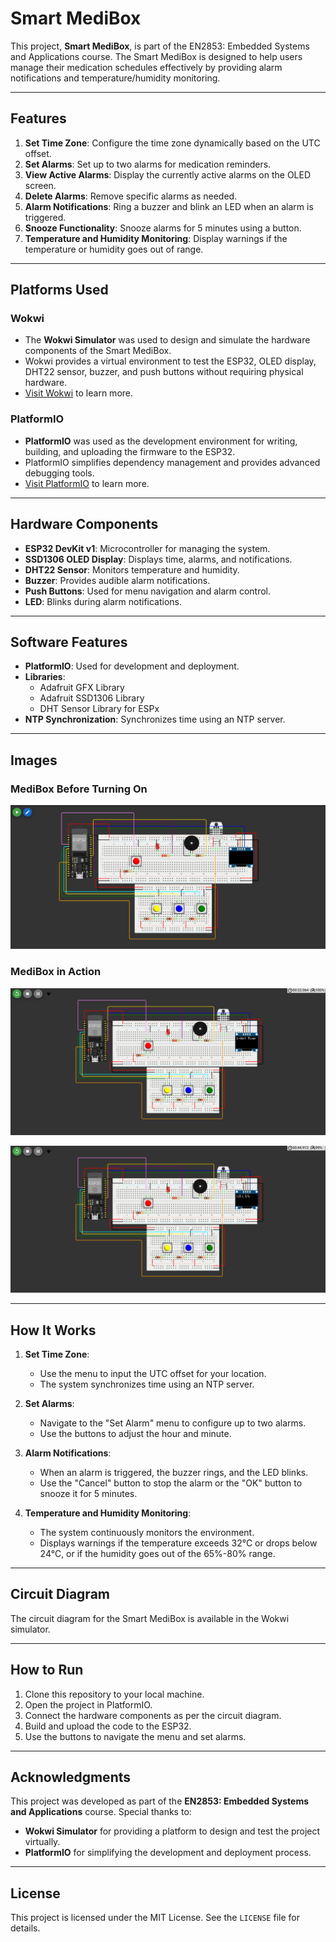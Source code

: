 # Smart MediBox

This project, **Smart MediBox**, is part of the EN2853: Embedded Systems and Applications course. The Smart MediBox is designed to help users manage their medication schedules effectively by providing alarm notifications and temperature/humidity monitoring.

---

## Features

1. **Set Time Zone**: Configure the time zone dynamically based on the UTC offset.
2. **Set Alarms**: Set up to two alarms for medication reminders.
3. **View Active Alarms**: Display the currently active alarms on the OLED screen.
4. **Delete Alarms**: Remove specific alarms as needed.
5. **Alarm Notifications**: Ring a buzzer and blink an LED when an alarm is triggered.
6. **Snooze Functionality**: Snooze alarms for 5 minutes using a button.
7. **Temperature and Humidity Monitoring**: Display warnings if the temperature or humidity goes out of range.

---

## Platforms Used

### Wokwi
- The **Wokwi Simulator** was used to design and simulate the hardware components of the Smart MediBox.
- Wokwi provides a virtual environment to test the ESP32, OLED display, DHT22 sensor, buzzer, and push buttons without requiring physical hardware.
- [Visit Wokwi](https://wokwi.com/) to learn more.

### PlatformIO
- **PlatformIO** was used as the development environment for writing, building, and uploading the firmware to the ESP32.
- PlatformIO simplifies dependency management and provides advanced debugging tools.
- [Visit PlatformIO](https://platformio.org/) to learn more.

---

## Hardware Components

- **ESP32 DevKit v1**: Microcontroller for managing the system.
- **SSD1306 OLED Display**: Displays time, alarms, and notifications.
- **DHT22 Sensor**: Monitors temperature and humidity.
- **Buzzer**: Provides audible alarm notifications.
- **Push Buttons**: Used for menu navigation and alarm control.
- **LED**: Blinks during alarm notifications.

---

## Software Features

- **PlatformIO**: Used for development and deployment.
- **Libraries**:
  - Adafruit GFX Library
  - Adafruit SSD1306 Library
  - DHT Sensor Library for ESPx
- **NTP Synchronization**: Synchronizes time using an NTP server.

---

## Images

### MediBox Before Turning On
![MediBox Before Turning On](assets/MediBoxBeforeOn.png)

### MediBox in Action
![MediBox in Action - 1](assets/MediBox2.png)

![MediBox in Action - 2](assets/MediBox3.png)

---

## How It Works

1. **Set Time Zone**:
   - Use the menu to input the UTC offset for your location.
   - The system synchronizes time using an NTP server.

2. **Set Alarms**:
   - Navigate to the "Set Alarm" menu to configure up to two alarms.
   - Use the buttons to adjust the hour and minute.

3. **Alarm Notifications**:
   - When an alarm is triggered, the buzzer rings, and the LED blinks.
   - Use the "Cancel" button to stop the alarm or the "OK" button to snooze it for 5 minutes.

4. **Temperature and Humidity Monitoring**:
   - The system continuously monitors the environment.
   - Displays warnings if the temperature exceeds 32°C or drops below 24°C, or if the humidity goes out of the 65%-80% range.

---

## Circuit Diagram

The circuit diagram for the Smart MediBox is available in the Wokwi simulator.

---

## How to Run

1. Clone this repository to your local machine.
2. Open the project in PlatformIO.
3. Connect the hardware components as per the circuit diagram.
4. Build and upload the code to the ESP32.
5. Use the buttons to navigate the menu and set alarms.

---

## Acknowledgments

This project was developed as part of the **EN2853: Embedded Systems and Applications** course. Special thanks to:
- **Wokwi Simulator** for providing a platform to design and test the project virtually.
- **PlatformIO** for simplifying the development and deployment process.

---

## License

This project is licensed under the MIT License. See the `LICENSE` file for details.